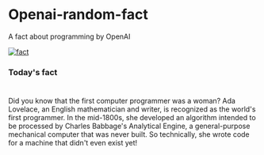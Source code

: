 
# Openai-random-fact
 A fact about programming by OpenAI

[![fact](https://github.com/MarioVidoni/openai-daily-fact/actions/workflows/main.yml/badge.svg)](https://github.com/MarioVidoni/openai-daily-fact/actions/workflows/main.yml)

### Today's fact
# 
Did you know that the first computer programmer was a woman? Ada Lovelace, an English mathematician and writer, is recognized as the world's first programmer. In the mid-1800s, she developed an algorithm intended to be processed by Charles Babbage's Analytical Engine, a general-purpose mechanical computer that was never built. So technically, she wrote code for a machine that didn't even exist yet!